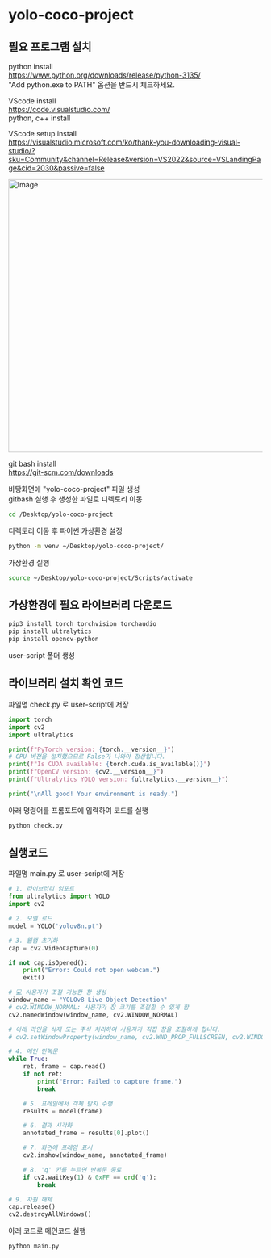 # yolo-coco-project
## 필요 프로그램 설치
python install <br />
https://www.python.org/downloads/release/python-3135/ <br />
"Add python.exe to PATH" 옵션을 반드시 체크하세요.

VScode install <br />
https://code.visualstudio.com/
<br />
python, c++ install

VScode setup install <br />
https://visualstudio.microsoft.com/ko/thank-you-downloading-visual-studio/?sku=Community&channel=Release&version=VS2022&source=VSLandingPage&cid=2030&passive=false

<img width="636" height="541" alt="Image" src="https://github.com/user-attachments/assets/9c547296-cdd3-4cbc-8d13-5bf5a8524880" />

git bash install <br />
https://git-scm.com/downloads

바탕화면에 "yolo-coco-project" 파일 생성
<br />
gitbash 실행 후 생성한 파일로 디렉토리 이동
```bash
cd /Desktop/yolo-coco-project
```
디렉토리 이동 후 파이썬 가상환경 설정
```bash
python -m venv ~/Desktop/yolo-coco-project/
```
가상환경 실행
```bash
source ~/Desktop/yolo-coco-project/Scripts/activate
```

## 가상환경에 필요 라이브러리 다운로드
```bash
pip3 install torch torchvision torchaudio
pip install ultralytics
pip install opencv-python
```
user-script 폴더 생성


## 라이브러리 설치 확인 코드 
파일명 check.py 로  user-script에 저장
```python
import torch
import cv2
import ultralytics

print(f"PyTorch version: {torch.__version__}")
# CPU 버전을 설치했으므로 False가 나와야 정상입니다.
print(f"Is CUDA available: {torch.cuda.is_available()}")
print(f"OpenCV version: {cv2.__version__}")
print(f"Ultralytics YOLO version: {ultralytics.__version__}")

print("\nAll good! Your environment is ready.")
```
아래 명령어를 프롬포트에 입력하여 코드를 실행
```bash
python check.py
```
## 실행코드
파일명 main.py 로 user-script에 저장
```python
# 1. 라이브러리 임포트
from ultralytics import YOLO
import cv2

# 2. 모델 로드
model = YOLO('yolov8n.pt')

# 3. 웹캠 초기화
cap = cv2.VideoCapture(0)

if not cap.isOpened():
    print("Error: Could not open webcam.")
    exit()

# 💻 사용자가 조절 가능한 창 생성
window_name = "YOLOv8 Live Object Detection"
# cv2.WINDOW_NORMAL: 사용자가 창 크기를 조절할 수 있게 함
cv2.namedWindow(window_name, cv2.WINDOW_NORMAL) 

# 아래 라인을 삭제 또는 주석 처리하여 사용자가 직접 창을 조절하게 합니다.
# cv2.setWindowProperty(window_name, cv2.WND_PROP_FULLSCREEN, cv2.WINDOW_FULLSCREEN)

# 4. 메인 반복문
while True:
    ret, frame = cap.read()
    if not ret:
        print("Error: Failed to capture frame.")
        break

    # 5. 프레임에서 객체 탐지 수행
    results = model(frame)

    # 6. 결과 시각화
    annotated_frame = results[0].plot()

    # 7. 화면에 프레임 표시
    cv2.imshow(window_name, annotated_frame)

    # 8. 'q' 키를 누르면 반복문 종료
    if cv2.waitKey(1) & 0xFF == ord('q'):
        break

# 9. 자원 해제
cap.release()
cv2.destroyAllWindows()
```
아래 코드로 메인코드 실행
```bash
python main.py
```
